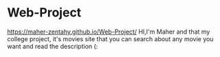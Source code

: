# Web-Project
https://maher-zentahy.github.io/Web-Project/
HI,I'm Maher and that my college project,
it's movies site that you can search about any movie you want and read the description (:
